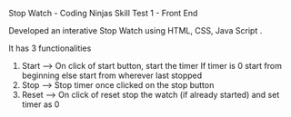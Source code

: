 Stop Watch - Coding Ninjas Skill Test 1 - Front End

Developed an interative Stop Watch using HTML, CSS, Java Script .

It has 3 functionalities

1. Start --> On click of start button, start the timer If timer is 0 start from beginning else start from wherever last stopped
2. Stop --> Stop timer once clicked on the stop button
3. Reset --> On click of reset stop the watch (if already started) and set timer as 0
